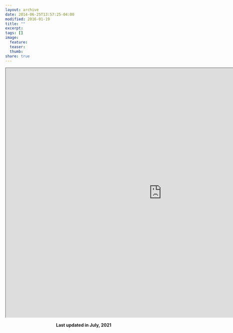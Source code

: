 ```yaml
---
layout: archive
date: 2014-06-25T13:57:25-04:00
modified: 2016-01-19
title: ""
excerpt:
tags: []
image:
  feature:
  teaser:
  thumb:
share: true
---
```



<iframe src="https://drive.google.com/file/d/1q0PmL4J_2-eccfQqdSYXHNyCnnKASSrC/preview" width="1000" height="800"></iframe>


<p align="center">
  <b>Last updated in July, 2021</b><br>
</p>
